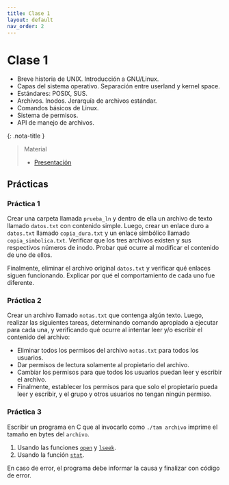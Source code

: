 ```yaml
---
title: Clase 1
layout: default
nav_order: 2
---
```


# Clase 1

* Breve historia de UNIX. Introducción a GNU/Linux.
* Capas del sistema operativo. Separación entre userland y kernel space.
* Estándares: POSIX, SUS.
* Archivos. Inodos. Jerarquía de archivos estándar.
* Comandos básicos de Linux.
* Sistema de permisos.
* API de manejo de archivos.

{: .nota-title }
> Material
>
> * [Presentación](https://docs.google.com/presentation/d/1X9mGN_c7PF5vkQKUb5nhHEvSXe1Tsg_JFjBdcDmGyF4/edit?usp=drive_link)

## Prácticas

### Práctica 1

Crear una carpeta llamada `prueba_ln` y dentro de ella un archivo de texto
llamado `datos.txt` con contenido simple. Luego, crear un enlace duro a
`datos.txt` llamado `copia_dura.txt` y un enlace simbólico llamado
`copia_simbolica.txt`. Verificar que los tres archivos existen y sus respectivos
números de inodo. Probar qué ocurre al modificar el contenido de uno de ellos.

Finalmente, eliminar el archivo original `datos.txt` y verificar qué enlaces
siguen funcionando. Explicar por qué el comportamiento de cada uno fue
diferente.

### Práctica 2

Crear un archivo llamado `notas.txt` que contenga algún texto.
Luego, realizar las siguientes tareas, determinando comando apropiado a ejecutar
para cada una, y verificando qué ocurre al intentar leer y/o escribir el
contenido del archivo:

  * Eliminar todos los permisos del archivo `notas.txt` para todos los usuarios.
  * Dar permisos de lectura solamente al propietario del archivo.
  * Cambiar los permisos para que todos los usuarios puedan leer y escribir el
    archivo.
  * Finalmente, establecer los permisos para que solo el propietario pueda leer
    y escribir, y el grupo y otros usuarios no tengan ningún permiso.

### Práctica 3

Escribir un programa en C que al invocarlo como `./tam archivo` imprime el tamaño en
bytes del `archivo`.

1. Usando las funciones
   [`open`](https://man7.org/linux/man-pages/man2/open.2.html) y
   [`lseek`](https://man7.org/linux/man-pages/man2/lseek.2.html).
2. Usando la función
   [`stat`](https://man7.org/linux/man-pages/man2/stat.2.html).

En caso de error, el programa debe informar la causa y finalizar con
código de error.
